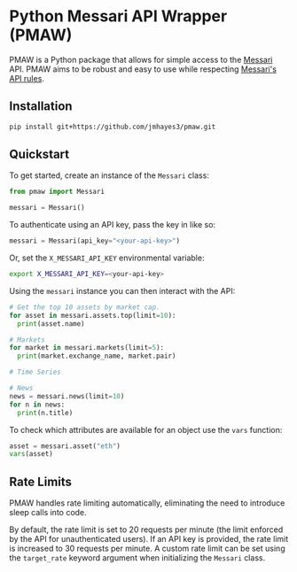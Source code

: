 # Python Messari API Wrapper (PMAW)

PMAW is a Python package that allows for simple access to the [Messari](https://messari.io) API.
PMAW aims to be robust and easy to use while respecting [Messari's API rules](https://messari.io/api/docs).

## Installation
```sh
pip install git+https://github.com/jmhayes3/pmaw.git
```

## Quickstart
To get started, create an instance of the ``Messari`` class:
```python
from pmaw import Messari

messari = Messari()
```

To authenticate using an API key, pass the key in like so:
```python
messari = Messari(api_key="<your-api-key>")
```

Or, set the ``X_MESSARI_API_KEY`` environmental variable:
```sh
export X_MESSARI_API_KEY=<your-api-key>
```

Using the ``messari`` instance you can then interact with the API:
```python
# Get the top 10 assets by market cap.
for asset in messari.assets.top(limit=10):
  print(asset.name)

# Markets
for market in messari.markets(limit=5):
  print(market.exchange_name, market.pair)

# Time Series

# News
news = messari.news(limit=10)
for n in news:
  print(n.title)
```

To check which attributes are available for an object use the ``vars`` function:
```python
asset = messari.asset("eth")
vars(asset)
```

## Rate Limits
PMAW handles rate limiting automatically, eliminating the need to introduce sleep calls into code.

By default, the rate limit is set to 20 requests per minute (the limit enforced by the API for unauthenticated users).
If an API key is provided, the rate limit is increased to 30 requests per minute.
A custom rate limit can be set using the ``target_rate`` keyword argument when initializing the ``Messari`` class. 
